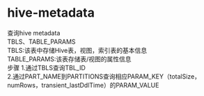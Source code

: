 # hive-metadata
查询hive metadata
<br>
TBLS、TABLE_PARAMS<br>
TBLS:该表中存储Hive表，视图，索引表的基本信息<br>
TABLE_PARAMS:该表存储表/视图的属性信息<br>
步骤
1.通过TBLS查询TBL_ID<br>
2.通过PART_NAME到PARTITIONS查询相应PARAM_KEY（totalSize，numRows，transient_lastDdlTime）的PARAM_VALUE
